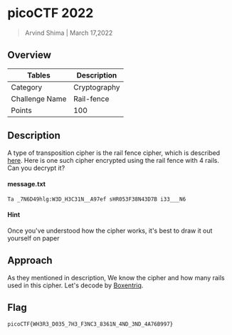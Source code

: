 # picoCTF 2022

> Arvind Shima | March 17,2022

## Overview

| Tables | Description |
| ------ | ----------- |
| Category | Cryptography |
| Challenge Name | Rail-fence |
| Points | 100 |

## Description

A type of transposition cipher is the rail fence cipher, which is described [here](https://en.wikipedia.org/wiki/Rail_fence_cipher). Here is one such cipher encrypted using the rail fence with 4 rails. Can you decrypt it?

#### message.txt

```
Ta _7N6D49hlg:W3D_H3C31N__A97ef sHR053F38N43D7B i33___N6
```

#### Hint

Once you've understood how the cipher works, it's best to draw it out yourself on paper

## Approach

As they mentioned in description, We know the cipher and how many rails used in this cipher. Let's decode by [Boxentriq](https://www.boxentriq.com/code-breaking/rail-fence-cipher).

## Flag

```
picoCTF{WH3R3_D035_7H3_F3NC3_8361N_4ND_3ND_4A76B997}
```